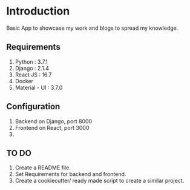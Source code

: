 # Introduction

Basic App to showcase my work and blogs to spread my knowledge.

## Requirements

1. Python : 3.7.1
2. Django : 2.1.4
3. React JS : 16.7
4. Docker
5. Material - UI : 3.7.0

## Configuration

1. Backend on Django, port 8000
2. Frontend on React, port 3000
3. 

## TO DO

1. Create a README file.
2. Set Requirements for backend and frontend.
3. Create a cookiecutter/ ready made script to create a similar project.